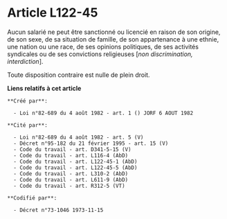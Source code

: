 # Article L122-45

Aucun salarié ne peut être sanctionné ou licencié en raison de son origine, de son sexe, de sa situation de famille, de son
appartenance à une ethnie, une nation ou une race, de ses opinions politiques, de ses activités syndicales ou de ses
convictions religieuses [*non discrimination, interdiction*].

Toute disposition contraire est nulle de plein droit.

**Liens relatifs à cet article**

	**Créé par**:

	  - Loi n°82-689 du 4 août 1982 - art. 1 () JORF 6 AOUT 1982

	**Cité par**:

	  - Loi n°82-689 du 4 août 1982 - art. 5 (V)
	  - Décret n°95-182 du 21 février 1995 - art. 15 (V)
	  - Code du travail - art. D341-5-15 (V)
	  - Code du travail - art. L116-4 (AbD)
	  - Code du travail - art. L122-45-1 (AbD)
	  - Code du travail - art. L122-45-5 (AbD)
	  - Code du travail - art. L310-2 (AbD)
	  - Code du travail - art. L611-9 (AbD)
	  - Code du travail - art. R312-5 (VT)

	**Codifié par**:

	  - Décret n°73-1046 1973-11-15
